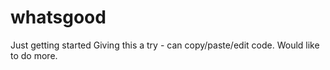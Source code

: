 # whatsgood
Just getting started 
Giving this a try - can copy/paste/edit code. Would like to do more. 
